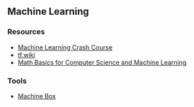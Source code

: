 ## Machine Learning

### Resources

- [Machine Learning Crash Course](https://developers.google.com/machine-learning/crash-course/)
- [tf.wiki](https://tf.wiki/)
- [Math Basics for Computer Science and Machine Learning](http://www.cis.upenn.edu/~jean/math-basics.pdf)

### Tools

- [Machine Box](https://machinebox.io/)